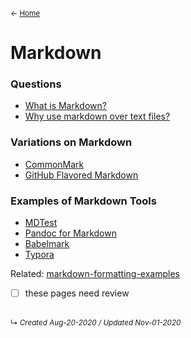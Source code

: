 <small>← [Home](../page-1)</small>

# Markdown

### Questions
- [What is Markdown?](what-is-markdown)
- [Why use markdown over text files?](markdown-over-text-files)

### Variations on Markdown

- [CommonMark](commonmark-markdown)
- [GitHub Flavored Markdown](github-flavored-markdown)

### Examples of Markdown Tools

- [MDTest](program-mdtest)
- [Pandoc for Markdown](program-pandoc)
- [Babelmark](program-babelmark-for-markdown)
- [Typora](program-typora)

Related: 
[markdown-formatting-examples](../../resources/Jekyll%20Page%20Templates/markdown-formatting-examples.md)
- [ ] these pages need review




<br>
<small>↳ <i>Created Aug-20-2020 / Updated Nov-01-2020</i></small>
